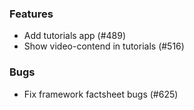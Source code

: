 ### Features

* Add tutorials app (#489)
* Show video-contend in tutorials (#516)

### Bugs

* Fix framework factsheet bugs (#625)
